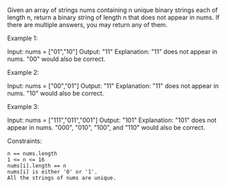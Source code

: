 Given an array of strings nums containing n unique binary strings each of length n, return a binary string of length n that does not appear in nums. If there are multiple answers, you may return any of them.

 

Example 1:

Input: nums = ["01","10"]
Output: "11"
Explanation: "11" does not appear in nums. "00" would also be correct.

Example 2:

Input: nums = ["00","01"]
Output: "11"
Explanation: "11" does not appear in nums. "10" would also be correct.

Example 3:

Input: nums = ["111","011","001"]
Output: "101"
Explanation: "101" does not appear in nums. "000", "010", "100", and "110" would also be correct.

 

Constraints:

    n == nums.length
    1 <= n <= 16
    nums[i].length == n
    nums[i] is either '0' or '1'.
    All the strings of nums are unique.


